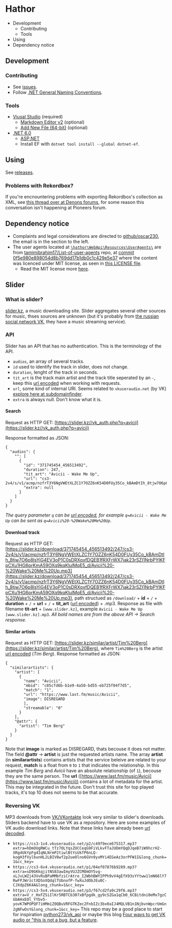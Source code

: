 # Hathor
- Development
    - Contributing
    - Tools
- Using
- Dependency notice

## Development
### Contributing
* See [issues](https://github.com/oscar230/hathor/issues).
* Follow [.NET General Naming Conventions](https://docs.microsoft.com/en-us/dotnet/standard/design-guidelines/general-naming-conventions).
### Tools
- [Viusal Studio](https://visualstudio.microsoft.com/vs/) (required)
	- [Markdown Editor v2](https://marketplace.visualstudio.com/items?itemName=MadsKristensen.MarkdownEditor2) (optional)
	- [Add New File (64-bit)](https://marketplace.visualstudio.com/items?itemName=MadsKristensen.AddNewFile64) (optional)
- [.NET 6.0](https://dotnet.microsoft.com/en-us/download/dotnet/6.0)
    - [ASP.NET](https://dotnet.microsoft.com/en-us/apps/aspnet)
    - Install EF with `dotnet tool install --global dotnet-ef`.
## Using
See [releases](https://github.com/oscar230/hathor/releases).
### Problems with Rekordbox?
If you're encnountering problems with exporting Rekordbox's collection as XML, see [this thread over at Denons forums](https://community.enginedj.com/t/no-more-xml-export-in-rekordbox-6-blocks-denon-prime-users-to-access-their-rekordbox-collection/21170/51), for some reason this conversation isn't happening at Pioneers forum.

## Dependency notice
- Complaints and legal considerations are directed to [github/oscar230](https://github.com/oscar230), the email is in the section to the left.
- The user agents located at [`\hathor\WebApi\Resources\UserAgents\`](https://github.com/oscar230/hathor/tree/main/WebApi/Resources/UserAgents) are from [tamimibrahim17/List-of-user-agents](https://github.com/tamimibrahim17/List-of-user-agents) repo, at [commit 0f5e980e898054d8b769dd17b1db0c1c429e5e37](https://github.com/tamimibrahim17/List-of-user-agents/commit/0f5e980e898054d8b769dd17b1db0c1c429e5e37) where the content was licenced under MIT license, as seen in [this LICENSE file](https://github.com/tamimibrahim17/List-of-user-agents/commit/d6358528c91b21656597072b8f61a1b2a9224aba).
  - Read the MIT license more [here](https://en.wikipedia.org/wiki/MIT_License).

## Slider
### What is slider?
[slider.kz](https://slider.kz), a music downloading site.
Slider aggregates several other sources for music, thses sources are unknown (but it's probably from [the russian social network VK](https://vk.com/), they have a music streaming service).

### API
Slider has an API that has no authentication.
This is the terminology of the API.
- `audios`, an array of several tracks.
- `id` used to identify the track in slider, does not change.
- `duration`, lenght of the track in seconds.
- `tit_art` is the track main artist and the track title seperated by an `-`, keep this [url encoded](https://www.urlencoder.org/) when working with requests.
- `url`, some kind of internal URI. Seems related to `vkuseraudio.net` (by VK) [explore here at subdomainfinder](https://subdomainfinder.c99.nl/scans/2020-08-27/vkuseraudio.net).
- `extra` is always null. Don't know what it is.
#### Search
Request as HTTP GET: [https://slider.kz//vk_auth.php?q=avicii](https://slider.kz//vk_auth.php?q=avicii)

Response formatted as JSON:
```
{
  "audios": {
    "": [
      {
        "id": "371745454_456513492",
        "duration": 247,
        "tit_art": "Avicii - Wake Me Up",
        "url": "cs3-2v4/s/v1/acmp/nzfrT3Y6NgVWEtXLZC1Y7OZZ6nK54D0FUy35Co_kBAmDtIh_8tjw7O6p8IsYiG4EV3oP1C0sDRXqxfDQEB1fRXFrWX7jak23rSZI1NrbPYlKFpCXu1HG6prKmA59OXq9kqKlulMqE5_d",
        "extra": null
      }
    ]
  }
}
```
*The query parameter `q` can be [url encoded](https://www.urlencoder.org/), for example `q=Avicii - Wake Me Up` can be sent as `q=Avicii%20-%20Wake%20Me%20Up`.*
#### Download track
Request as HTTP GET: [https://slider.kz/download/371745454_456513492/247/cs3-2v4/s/v1/acmp/nzfrT3Y6NgVWEtXLZC1Y7OZZ6nK54D0FUy35Co_kBAmDtIh_8tjw7O6p8IsYiG4EV3oP1C0sDRXqxfDQEB1fRXFrWX7jak23rSZI1NrbPYlKFpCXu1HG6prKmA59OXq9kqKlulMqE5_d/Avicii%20-%20Wake%20Me%20Up.mp3](https://slider.kz/download/371745454_456513492/247/cs3-2v4/s/v1/acmp/nzfrT3Y6NgVWEtXLZC1Y7OZZ6nK54D0FUy35Co_kBAmDtIh_8tjw7O6p8IsYiG4EV3oP1C0sDRXqxfDQEB1fRXFrWX7jak23rSZI1NrbPYlKFpCXu1HG6prKmA59OXq9kqKlulMqE5_d/Avicii%20-%20Wake%20Me%20Up.mp3), path structued as `/download/` + **id** + `/` + **duration** + `/` + **url** + `/` + **tit_art** ([url encoded](https://www.urlencoder.org/)) + .mp3.
Response as file with filename **tit-art** + `[www.slider.kz]`, example `Avicii - Wake Me Up [www.slider.kz].mp3`.
*All bold names are from the above API -> Search response.*
#### Similar artists
Request as HTTP GET: [https://slider.kz/similar/artist/Tim%20Berg](https://slider.kz/similar/artist/Tim%20Berg), where `Tim%20Berg` is the artist [url encoded](https://www.urlencoder.org/) (*Tim Berg*).
Response formatted as JSON:
```
{
  "similarartists": {
    "artist": [
      {
        "name": "Avicii",
        "mbid": "c85cfd6b-b1e9-4a50-bd55-eb725f04f7d5",
        "match": "1",
        "url": "https://www.last.fm/music/Avicii",
        "image": DISREGARD
        ],
        "streamable": "0"
      }
    ],
    "@attr": {
      "artist": "Tim Berg"
    }
  }
}
```
Note that **image** is marked as DISREGARD, thats becouse it does not matter. The field **@attr** -> **artist** is just the requested artists name.
The array **artist** (in **similarartists**) contains artists that the service beleive are related to your request, **match** is a float from `0` to `1` that indicates the relationship. In this example *Tim Berg* and *Avicii* have an absolute relationship (of `1`), becouse they are the same person.
The **url** ([https://www.last.fm/music/Avicii](https://www.last.fm/music/Avicii)) contains a lot of metadata for the artist. This may be integrated in the future. Don't trust this site for top played tracks, it's top 10 does not seems to be that accurate.

### Reversing VK
MP3 downloads from [VK/VKontakte](https://en.wikipedia.org/wiki/VK_(service)) look very similar to slider's downloads. Sliders backend have to use VK as a repository. Here are some examples of VK audio download links. Note that these links have already been [url decoded](https://www.urldecoder.org/).
- `https://cs3-1v4.vkuseraudio.net/p2/c49f9ece675317.mp3?extra=hDmOUgRWCu_tTz7OLYqsZUCCeqG9FiVLkvFTaJUDmYQqDJqeB7iW9hcrH2-XRg4UkYpFg4IqNLNrmP2tiwlBtYsUkfP6nLQ-kogH3fVylbunHL2LBIV8wf2p2ueOlno6GVn9yxMYi4EGeAz3orPFW1I&long_chunk=1&cc_key=`
- `https://cs3-6v4.vkuseraudio.net/p1/04ef07876b9289.mp3?extra=sD9GKkqjitNS83awImyVUJZCMOmOYSvg-xLJvLWZj43VvRuBPaMMbfziCrAtre_I2WbhBWYIPPh9vV4gEfX93sYYtww1lmN66lY7RwFPJWrzctXDSnXQdqlTUbnofP-fwXuJdObJEu0C-CJXdpZ6K4A&long_chunk=1&cc_key=`
- `https://cs3-5v4.vkuseraudio.net/p3/f67cd2fa9c29f6.mp3?extra=V_r_HxFZSiIlKr5RBTCb307xBfpgdk_gy9cSZGa1qCb0_6CBitdni0eMx7gzCGbAHxEOl_YYbv5-yovK7WPOPQF7iHMm1Z0QBuVRFGTKZec2FnbIZc3bx0aIJ4MQLVB1n1NjbvnWpcrUmGn2gNFwOsY&long_chunk=1&cc_key=`
This repo may be a good place to start for inspiration [python273/vk_api](https://github.com/python273/vk_api) or maybe this blog [Four ways to get VK audio or "this is not a bug, but a feature](https://itnan.ru/post.php?c=1&p=519302).

